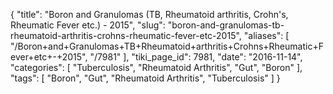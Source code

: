 {
    "title": "Boron and Granulomas (TB, Rheumatoid arthritis, Crohn's, Rheumatic Fever etc.) - 2015",
    "slug": "boron-and-granulomas-tb-rheumatoid-arthritis-crohns-rheumatic-fever-etc-2015",
    "aliases": [
        "/Boron+and+Granulomas+TB+Rheumatoid+arthritis+Crohns+Rheumatic+Fever+etc+-+2015",
        "/7981"
    ],
    "tiki_page_id": 7981,
    "date": "2016-11-14",
    "categories": [
        "Tuberculosis",
        "Rheumatoid Arthritis",
        "Gut",
        "Boron"
    ],
    "tags": [
        "Boron",
        "Gut",
        "Rheumatoid Arthritis",
        "Tuberculosis"
    ]
}